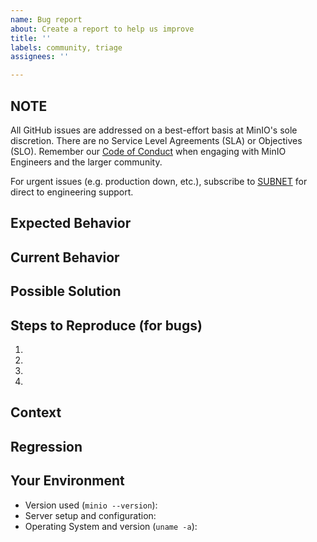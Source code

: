 ```yaml
---
name: Bug report
about: Create a report to help us improve
title: ''
labels: community, triage
assignees: ''

---
```


## NOTE
All GitHub issues are addressed on a best-effort basis at MinIO's sole discretion. There are no Service Level Agreements (SLA) or Objectives (SLO). Remember our [Code of Conduct](https://github.com/memoio/minioblob/master/code_of_conduct.md) when engaging with MinIO Engineers and the larger community.

For urgent issues (e.g. production down, etc.), subscribe to [SUBNET](https://min.io/pricing?jmp=github) for direct to engineering support.
 
<!--- Provide a general summary of the issue in the Title above -->

## Expected Behavior
<!--- If you're describing a bug, tell us what should happen -->
<!--- If you're suggesting a change/improvement, tell us how it should work -->

## Current Behavior
<!--- If describing a bug, tell us what happens instead of the expected behavior -->
<!--- If suggesting a change/improvement, explain the difference from current behavior -->

## Possible Solution
<!--- Not obligatory, but suggest a fix/reason for the bug, -->
<!--- or ideas how to implement the addition or change -->

## Steps to Reproduce (for bugs)
<!--- Provide a link to a live example, or an unambiguous set of steps to -->
<!--- reproduce this bug. Include code to reproduce, if relevant -->
<!--- and make sure you have followed https://github.com/memoio/miniotree/release/docs/debugging to capture relevant logs -->

1.
2.
3.
4.

## Context
<!--- How has this issue affected you? What are you trying to accomplish? -->
<!--- Providing context helps us come up with a solution that is most useful in the real world -->

## Regression
<!-- Is this issue a regression? (Yes / No) -->
<!-- If Yes, optionally please include minio version or commit id or PR# that caused this regression, if you have these details. -->

## Your Environment
<!--- Include as many relevant details about the environment you experienced the bug in -->
* Version used (`minio --version`):
* Server setup and configuration:
* Operating System and version (`uname -a`):
